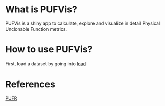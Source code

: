 # What is PUFVis?

PUFVis is a shiny app to calculate, explore and visualize in detail Physical Unclonable Function metrics.

# How to use PUFVis?

First, load a dataset by going into [load](import#tab_crps)

# References
[PUFR](https://servinagrero.github.io/pufr)
